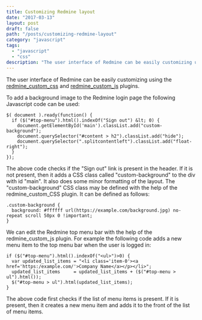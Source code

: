 ```yaml
---
title: Customizing Redmine layout
date: "2017-03-13"
layout: post
draft: false
path: "/posts/customizing-redmine-layout"
category: "javascript"
tags:
  - "javascript"
  - "css"
description: "The user interface of Redmine can be easily customizing using the redmine_custom_css and redmine_custom_js plugins."
---
```


The user interface of Redmine can be easily customizing using the [redmine_custom_css](http://www.redmine.org/plugins/redmine_custom_css) and [redmine_custom_js](http://www.redmine.org/plugins/redmine_custom_js) plugins.

To add a background image to the Redmine login page the following Javascript code can be used:

```
$( document ).ready(function() {
  if ($("#top-menu").html().indexOf("Sign out") &lt; 0) {
    document.getElementById('main').classList.add("custom-background");
    document.querySelector("#content > h2").classList.add("hide");
    document.querySelector(".splitcontentleft").classList.add("float-right");    
  }
});
```

The above code checks if the "Sign out" link is present in the header. If it is not present, then it adds a CSS class called "custom-background" to the div with id "main". It also does some minor formatting of the layout. The "custom-background" CSS class may be defined with the help of the redmine_custom_CSS plugin. It can be defined as follows:

```
.custom-background {
  background: #ffffff url(https://example.com/background.jpg) no-repeat scroll 50px 0 !important;
}
```

We can edit the Redmine top menu bar with the help of the redmine_custom_js plugin. For example the following code adds a new menu item to the top menu bar when the user is logged in:

```
if ($("#top-menu").html().indexOf("<ul>")>0) {
  var updated_list_items = "<li class='item-0'><a href='https:/example.com/'>Company Name</a></p></li>";
  updated_list_items     = updated_list_items + ($("#top-menu > ul").html());
  $("#top-menu > ul").html(updated_list_items);
}
```

The above code first checks if the list of menu items is present. If it is present, then it creates a new menu item and adds it to the front of the list of menu items.
